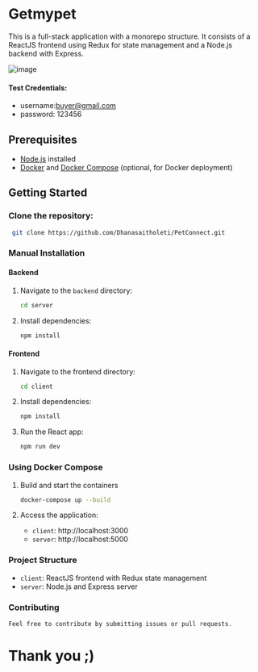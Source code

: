 # Getmypet

This is a full-stack application with a monorepo structure. It consists of a ReactJS frontend using Redux for state management and a Node.js backend with Express.


![image](https://github.com/Dhanasaitholeti/PetConnect/assets/86939592/632023bc-d292-4d3f-ab5c-c6e0d2572e02)

#### Test Credentials:
  - username:buyer@gmail.com
  - password: 123456


## Prerequisites

- [Node.js](https://nodejs.org/) installed
- [Docker](https://www.docker.com/) and [Docker Compose](https://docs.docker.com/compose/) (optional, for Docker deployment)

## Getting Started

### Clone the repository:

```bash
 git clone https://github.com/Dhanasaitholeti/PetConnect.git
```

### Manual Installation

#### Backend

1. Navigate to the `backend` directory:

   ```bash
   cd server
   ```

2. Install dependencies:

   ```bash
   npm install
   ```

#### Frontend

1. Navigate to the frontend directory:

   ```bash
   cd client
   ```

2. Install dependencies:
   ```bash
   npm install
   ```
3. Run the React app:
   ```bash
   npm run dev
   ```

### Using Docker Compose

1. Build and start the containers

   ```bash
   docker-compose up --build
   ```

2. Access the application:

   - `client`: http://localhost:3000
   - `server`: http://localhost:5000

### Project Structure

- `client`: ReactJS frontend with Redux state management
- `server`: Node.js and Express server

### Contributing

    Feel free to contribute by submitting issues or pull requests.

# Thank you ;)
